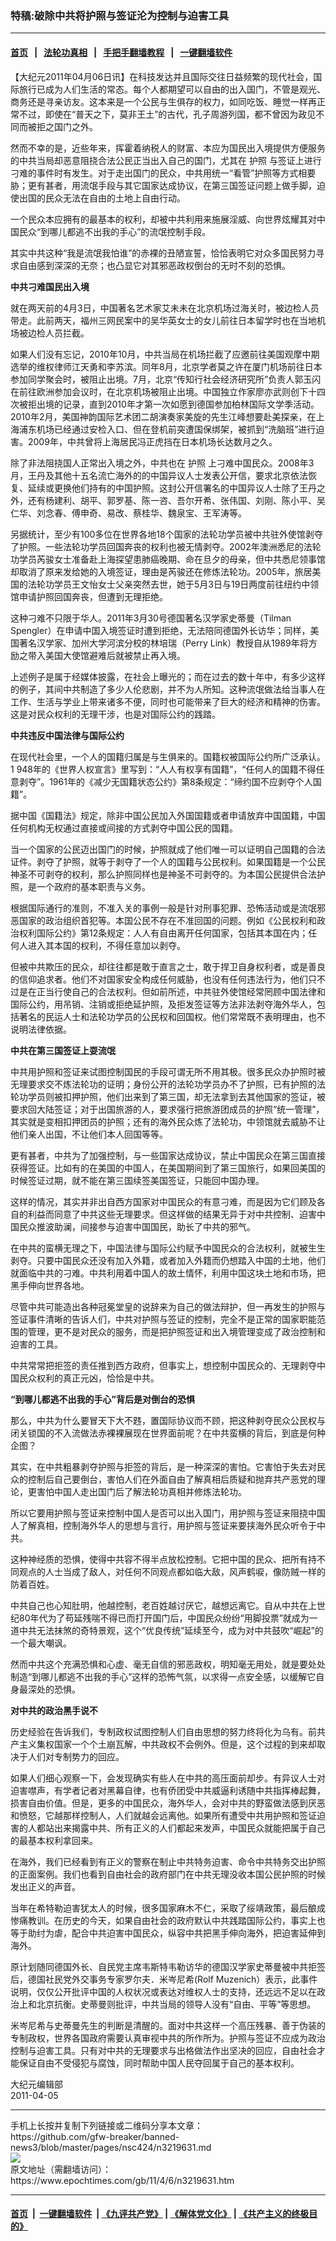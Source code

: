 ### 特稿:破除中共将护照与签证沦为控制与迫害工具
------------------------

#### [首页](https://github.com/gfw-breaker/banned-news3/blob/master/README.md) &nbsp;&nbsp;|&nbsp;&nbsp; [法轮功真相](https://github.com/begood0513/basic/blob/master/README.md)  &nbsp;&nbsp;|&nbsp;&nbsp; [手把手翻墙教程](https://github.com/gfw-breaker/guides/wiki)  &nbsp;&nbsp;|&nbsp;&nbsp; [一键翻墙软件](https://github.com/gfw-breaker/nogfw/blob/master/README.md)  



<div><p>
 【大纪元2011年04月06日讯】在科技发达并且国际交往日益频繁的现代社会，国际旅行已成为人们生活的常态。每个人都期望可以自由的出入国门，不管是观光、商务还是寻亲访友。这本来是一个公民与生俱存的权力，如同吃饭、睡觉一样再正常不过，即使在“普天之下，莫非王土”的古代，孔子周游列国，都不曾因为政见不同而被拒之国门之外。
</p>
<p>
 然而不幸的是，近些年来，挥霍着纳税人的财富、本应为国民出入境提供方便服务的中共当局却恶意阻挠合法公民正当出入自己的国门，尤其在
 <ok href="https://www.epochtimes.com/gb/tag/%E6%8A%A4%E7%85%A7.html">
  护照
 </ok>
 与签证上进行刁难的事件时有发生。对于走出国门的民众，中共用统一“看管”护照等方式相要胁；更有甚者，用流氓手段与其它国家达成协议，在第三国签证问题上做手脚，迫使出国的民众无法在自由的土地上自由行动。
</p>
<p>
 一个民众本应拥有的最基本的权利，却被中共利用来施展淫威、向世界炫耀其对中国民众“到哪儿都逃不出我的手心”的流氓控制手段。
</p>
<p>
 其实中共这种“我是流氓我怕谁”的赤裸的丑陋宣誓，恰恰表明它对众多国民努力寻求自由感到深深的无奈；也凸显它对其邪恶政权倒台的无时不刻的恐惧。
</p>
<p>
 <b>
  中共刁难国民出入境
 </b>
</p>
<p>
 就在两天前的4月3日，中国著名艺术家艾未未在北京机场过海关时，被边检人员带走。此前两天，福州三网民案中的吴华英女士的女儿前往日本留学时也在当地机场被边检人员拦截。
</p>
<p>
 如果人们没有忘记，2010年10月，中共当局在机场拦截了应邀前往美国观摩中期选举的维权律师江天勇和李苏滨。同年8月，北京学者莫之许在厦门机场前往日本参加同学聚会时，被阻止出境。7月，北京“传知行社会经济研究所”负责人郭玉闪在前往欧洲参加会议时，在北京机场被阻止出境。中国独立作家廖亦武则创下十四次被拒出境的记录，直到2010年才第一次如愿到德国参加柏林国际文学季活动。2010年2月，美国神韵国际艺术团二胡演奏家美旋的先生江峰想要赴美探亲，在上海浦东机场已经通过安检入口、但在登机前突遭国保绑架，被抓到“洗脑班”进行迫害。2009年，中共曾将上海居民冯正虎挡在日本机场长达数月之久。
</p>
<p>
 除了非法阻挠国人正常出入境之外，中共也在
 <ok href="https://www.epochtimes.com/gb/tag/%E6%8A%A4%E7%85%A7.html">
  护照
 </ok>
 上刁难中国民众。2008年3月，王丹及其他十五名流亡海外的的中国异议人士发表公开信，要求北京依法恢复、延续或更换他们持有的中国护照。这封公开信署名的中国异议人士除了王丹之外，还有杨建利、胡平、郭罗基、陈一咨、吾尔开希、张伟国、刘刚、陈小平、吴仁华、刘念春、傅申奇、易改、蔡桂华、魏泉宝、王军涛等。
</p>
<p>
 另据统计，至少有100多位在世界各地18个国家的法轮功学员被中共驻外使馆剥夺了护照。一些法轮功学员回国奔丧的权利也被无情剥夺。2002年澳洲悉尼的法轮功学员芮骏女士准备赴上海探望患肺癌晚期、命在旦夕的母亲，但中共悉尼领事馆却取消了原来发给她的入境签证，理由是芮骏还在修炼法轮功。2005年，旅居美国的法轮功学员王文怡女士父亲突然去世，她于5月3日与19日两度前往纽约中领馆申请护照回国奔丧，但遭到无理拒绝。
</p>
<p>
 这种刁难不只限于华人。2011年3月30号德国著名汉学家史蒂曼（Tilman Spengler）在申请中国入境签证时遭到拒绝，无法陪同德国外长访华；同样，美国著名汉学家、加州大学河滨分校的林培瑞（Perry Link）教授自从1989年将方励之带入美国大使馆避难后就被禁止再入境。
</p>
<p>
 上述例子是属于经媒体披露，在社会上曝光的；而在过去的数十年中，有多少这样的例子，其间中共制造了多少人伦悲剧，并不为人所知。这种流氓做法给当事人在工作、生活与学业上带来诸多不便，同时也可能带来了巨大的经济和精神的伤害。这是对民众权利的无理干涉，也是对国际公约的践踏。
</p>
<p>
 <b>
  中共违反中国法律与国际公约
 </b>
</p>
<p>
 在现代社会里，一个人的国籍归属是与生俱来的。国籍权被国际公约所广泛承认。1 948年的《世界人权宣言》里写到：“人人有权享有国籍”，“任何人的国籍不得任意剥夺”。1961年的《减少无国籍状态公约》第8条规定：“缔约国不应剥夺个人国籍”。
</p>
<p>
 据中国《国籍法》规定，除非中国公民加入外国国籍或者申请放弃中国国籍，中国任何机构无权通过直接或间接的方式剥夺中国公民的国籍。
</p>
<p>
 当一个国家的公民迈出国门的时候，护照就成了他们唯一可以证明自己国籍的合法证件。剥夺了护照，就等于剥夺了一个人的国籍与公民权利。如果国籍是一个公民神圣不可剥夺的权利，那么护照同样也是神圣不可剥夺的。为本国公民提供合法护照，是一个政府的基本职责与义务。
</p>
<p>
 根据国际通行的准则，不准入关的事例一般是针对刑事犯罪、恐怖活动或是流氓邪恶国家的政治组织首犯等。本国公民不存在不准回国的问题。例如《公民权利和政治权利国际公约》第12条规定：人人有自由离开任何国家，包括其本国在内；任何人进入其本国的权利，不得任意加以剥夺。
</p>
<p>
 但被中共欺压的民众，却往往都是敢于直言之士，敢于捍卫自身权利者，或是善良的信仰追求者。他们不对国家安全构成任何威胁，也没有任何违法行为，他们只不过是在正当行使自己的合法权利。但如前所述，中共驻外使馆经常罔顾中国法律和国际公约，用吊销、注销或拒绝延护照，及拒发签证等方法非法剥夺海外华人，包括著名的民运人士和法轮功学员的公民权和回国权。他们常常既不表明理由，也不说明法律依据。
</p>
<p>
 <b>
  中共在第三国签证上耍流氓
 </b>
</p>
<p>
 中共用护照和签证来试图控制国民的手段可谓无所不用其极。很多民众办护照时被无理要求交不炼法轮功的证明；身份公开的法轮功学员办不了护照，已有护照的法轮功学员则被扣押护照，他们出来到了第三国，却无法拿到去其他国家的签证，被要求回大陆签证；对于出国旅游的人，要求强行把旅游团成员的护照“统一管理”，其实就是变相扣押团员的护照；还有的海外民众炼了法轮功，中领馆就去威胁不让他们亲人出国，不让他们本人回国等等。
</p>
<p>
 更有甚者，中共为了加强控制，与一些国家达成协议，禁止中国民众在第三国直接获得签证。比如有的在美国的中国人，在美国期间到了第三国旅行，如果回美国的时候签证过期，就不能在第三国续签美国签证，只能回中国办理。
</p>
<p>
 这样的情况，其实并非出自西方国家对中国民众的有意刁难，而是因为它们顾及各自的利益而同意了中共这些无理要求。但这样做的结果无异于对中共控制、迫害中国民众推波助澜，间接参与迫害中国国民，助长了中共的邪气。
</p>
<p>
 在中共的蛮横无理之下，中国法律与国际公约赋予中国民众的合法权利，就被生生剥夺。只要中国民众还没有加入外籍，或者加入外籍而仍想踏入中国的土地，他们就面临中共的刁难。中共利用着中国人的故土情怀，利用中国这块土地和市场，把黑手伸向世界各地。
</p>
<p>
 尽管中共可能造出各种冠冕堂皇的说辞来为自己的做法辩护，但一再发生的护照与签证事件清晰的告诉人们，中共对护照与签证的控制，完全不是正常的国家职能范围的管理，更不是对民众的服务，而是把护照签证和出入境管理变成了政治控制和迫害的工具。
</p>
<p>
 中共常常把拒签的责任推到西方政府，但事实上，想控制中国民众的、无理剥夺中国民众权利的真正元凶，恰恰是中共。
</p>
<p>
 <b>
  “到哪儿都逃不出我的手心”背后是对倒台的恐惧
 </b>
</p>
<p>
 那么，中共为什么要冒天下大不韪，置国际协议而不顾，把这种剥夺民众公民权与闭关锁国的不入流做法赤裸裸展现在世界面前呢？在中共蛮横的背后，到底是何种企图？
</p>
<p>
 其实，在中共粗暴剥夺护照与拒签的背后，是一种深深的害怕。它害怕于失去对民众的控制后自己要倒台，害怕人们在外面自由了解真相后质疑和抛弃共产恶党的理论，更害怕中国人走出国门后了解法轮功真相并修炼法轮功。
</p>
<p>
 所以它要用护照与签证来控制中国人是否可以出入国门，用护照与签证来阻挠中国人了解真相，控制海外华人的思想与言行，用护照与签证来要挟海外民众听令于中共。
</p>
<p>
 这种神经质的恐惧，使得中共容不得半点放松控制。它把中国的民众、把所有持不同观点的人士当成了敌人，对任何不同观点都如临大敌，风声鹤唳，像防贼一样的防着百姓。
</p>
<p>
 中共自己也心知肚明，他越控制，老百姓越讨厌它，越想远离它。自从中共在上世纪80年代为了苟延残喘不得已而打开国门后，中国民众纷纷“用脚投票”就成为一道中共无法抹煞的奇特景观，这个“优良传统”延续至今，成为对中共鼓吹“崛起”的一个最大嘲讽。
</p>
<p>
 然而中共这个充满恐惧和心虚、毫无自信的邪恶政权，明知毫无用处，就是要处处制造“到哪儿都逃不出我的手心”这样的恐怖气氛，以求得一点安全感，以缓解它自身最深处的恐惧。
</p>
<p>
 <b>
  对中共的政治黑手说不
 </b>
</p>
<p>
 历史经验在告诉我们，专制政权试图控制人们自由思想的努力终将化为乌有。前共产主义集权国家一个个土崩瓦解，中共政权不会例外。但是，这个过程的到来却取决于人们对专制势力的回应。
</p>
<p>
 如果人们细心观察一下，会发现确实有些人在中共的高压面前却步。有异议人士对迫害噤声，有学者记者对黑幕自律，也有侨团受中共威逼利诱随中共指挥棒起舞，损害自由价值。但是，更多的中国民众，海外华人，会对中共的野蛮做法感到厌恶和愤怒，它越那样控制人，人们就越会远离他。如果所有遭受中共用护照和签证迫害的人都站出来揭露中共、所有正义的人们都起来发声，中国民众就能把属于自己的最基本权利拿回来。
</p>
<p>
 在海外，我们已经看到有正义的警察在制止中共特务迫害、命令中共特务交出护照的正面案例。我们也看到自由社会的政府部门在中共无理没收本国公民护照的时候发出正义的声音。
</p>
<p>
 当年在希特勒迫害犹太人的时候，很多国家麻木不仁，采取了绥靖政策，最后酿成惨痛教训。在历史的今天，如果自由社会的政府默认中共践踏国际公约，事实上也等于助纣为虐，配合中共迫害中国民众，纵容中共把黑手伸向海外，把迫害延伸到海外。
</p>
<p>
 原计划随同德国外长、自民党主席韦斯特韦勒访华的德国汉学家史蒂曼被中共拒签后，德国社民党外交事务专家罗尔夫．米岑尼希(Rolf Muzenich）表示，此事件说明，仅仅公开批评中国的人权状况或表达对维权人士的支持，还远远不足以在政治上和北京抗衡。史蒂曼则批评，中共当局的领导人没有“自由、平等”等思想。
</p>
<p>
 米岑尼希与史蒂曼先生的判断是清醒的。面对中共这样一个高压残暴、善于伪装的专制政权，世界各国政府需要认真审视中共的所作所为。护照与签证不应成为政治控制与迫害工具。只有对中共的无理要求与出格做法作出坚决的回应，自由社会才能保证自由不受侵犯与腐蚀，同时帮助中国人民夺回属于自己的基本权利。
</p>
<p>
 大纪元编辑部
 <br/>
 2011-04-05
</p>
</div>
<hr/>
手机上长按并复制下列链接或二维码分享本文章：<br/>
https://github.com/gfw-breaker/banned-news3/blob/master/pages/nsc424/n3219631.md <br/>
<a href='https://github.com/gfw-breaker/banned-news3/blob/master/pages/nsc424/n3219631.md'><img src='https://github.com/gfw-breaker/banned-news3/blob/master/pages/nsc424/n3219631.md.png'/></a> <br/>
原文地址（需翻墙访问）：https://www.epochtimes.com/gb/11/4/6/n3219631.htm


------------------------
#### [首页](https://github.com/gfw-breaker/banned-news3/blob/master/README.md) &nbsp;|&nbsp; [一键翻墙软件](https://github.com/gfw-breaker/nogfw/blob/master/README.md) &nbsp;| [《九评共产党》](https://github.com/gfw-breaker/9ping.md/blob/master/README.md#九评之一评共产党是什么) | [《解体党文化》](https://github.com/gfw-breaker/jtdwh.md/blob/master/README.md) | [《共产主义的终极目的》](https://github.com/gfw-breaker/gczydzjmd.md/blob/master/README.md)


<img src='http://gfw-breaker.win/banned-news3/pages/nsc424/n3219631.md' width='0px' height='0px'/>